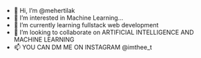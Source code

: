 - 👋 Hi, I’m @mehertilak
- 👀 I’m interested in Machine Learning...
- 🌱 I’m currently learning fullstack web development
- 💞️ I’m looking to collaborate on ARTIFICIAL INTELLIGENCE AND MACHINE LEARNING
- 📫 YOU CAN DM ME ON INSTAGRAM @imthee_t
 

<!---
mehertilak/mehertilak is a ✨ special ✨ repository because its `README.md` (this file) appears on your GitHub profile.
You can click the Preview link to take a look at your changes.
--->
